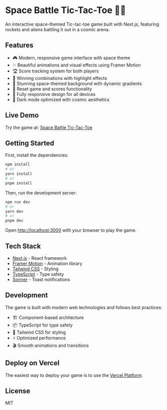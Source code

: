 # Space Battle Tic-Tac-Toe 🚀👾

An interactive space-themed Tic-tac-toe game built with Next.js, featuring rockets and aliens battling it out in a cosmic arena.

## Features

- 🎮 Modern, responsive game interface with space theme
- ✨ Beautiful animations and visual effects using Framer Motion
- 🏆 Score tracking system for both players
- 🎯 Winning combinations with highlight effects
- 🌌 Stunning space-themed background with dynamic gradients
- 🔄 Reset game and scores functionality
- 📱 Fully responsive design for all devices
- 🎨 Dark mode optimized with cosmic aesthetics

## Live Demo

Try the game at: [Space Battle Tic-Tac-Toe](https://tic-tac-toe-game-k76lcknyx-vurnkambals-projects.vercel.app)

## Getting Started

First, install the dependencies:

```bash
npm install
# or
yarn install
# or
pnpm install
```

Then, run the development server:

```bash
npm run dev
# or
yarn dev
# or
pnpm dev
```

Open [http://localhost:3000](http://localhost:3000) with your browser to play the game.

## Tech Stack

- [Next.js](https://nextjs.org) - React framework
- [Framer Motion](https://www.framer.com/motion) - Animation library
- [Tailwind CSS](https://tailwindcss.com) - Styling
- [TypeScript](https://www.typescriptlang.org) - Type safety
- [Sonner](https://sonner.emilkowal.ski) - Toast notifications

## Development

The game is built with modern web technologies and follows best practices:

- 🏗️ Component-based architecture
- 📦 TypeScript for type safety
- 🎨 Tailwind CSS for styling
- ⚡ Optimized performance
- 🎬 Smooth animations and transitions

## Deploy on Vercel

The easiest way to deploy your game is to use the [Vercel Platform](https://vercel.com/new).

## License

MIT
